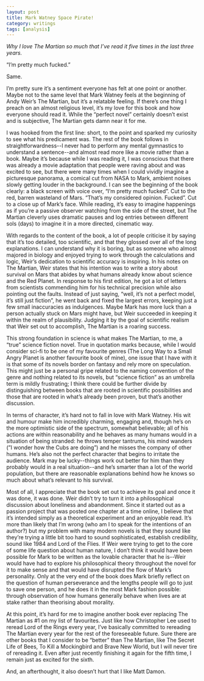 ```yaml
---
layout: post
title: Mark Watney Space Pirate!
category: writings
tags: [analysis]
---
```

_Why I love The Martian so much that I’ve read it five times in the last three years._


“I’m pretty much fucked.” 

Same. 

I’m pretty sure it’s a sentiment everyone has felt at one point or another. Maybe not to the same level that Mark Watney feels at the beginning of Andy Weir’s The Martian, but it’s a relatable feeling. If there’s one thing I preach on an almost religious level, it’s my love for this book and how everyone should read it. While the “perfect novel” certainly doesn’t exist and is subjective, The Martian gets damn near it for me. 

I was hooked from the first line: short, to the point and sparked my curiosity to see what his predicament was. The rest of the book follows in straightforwardness--I never had to perform any mental gymnastics to understand a sentence--and almost read more like a movie rather than a book. Maybe it’s because while I was reading it, I was conscious that there was already a movie adaptation that people were raving about and was excited to see, but there were many times when I could vividly imagine a picturesque panorama, a comical cut from NASA to Mark, ambient noises slowly getting louder in the background. I can see the beginning of the book clearly: a black screen with voice over, “I’m pretty much fucked”. Cut to the red, barren wasteland of Mars. “That’s my considered opinion. Fucked”. Cut to a close up of Mark’s face. While reading, it’s easy to imagine happenings as if you’re a passive observer watching from the side of the street, but The Martian cleverly uses dramatic pauses and log entries between different sols (days) to imagine it in a more directed, cinematic way. 

With regards to the content of the book, a lot of people criticise it by saying that it’s too detailed, too scientific, and that they glossed over all of the long explanations. I can understand why it is boring, but as someone who almost majored in biology and enjoyed trying to work through the calculations and logic, Weir’s dedication to scientific accuracy is inspiring. In his notes on The Martian, Weir states that his intention was to write a story about survival on Mars that abides by what humans already know about science and the Red Planet. In response to his first edition, he got a lot of letters from scientists commending him for his technical precision while also pointing out the faults. Instead of just saying, “well, it’s not a perfect model, it’s still just fiction”, he went back and fixed the largest errors, keeping just a few small inaccuracies as indulgences. Maybe Mark has more luck than a person actually stuck on Mars might have, but Weir succeeded in keeping it within the realm of plausibility. Judging it by the goal of scientific realism that Weir set out to accomplish, The Martian is a roaring success.

This strong foundation in science is what makes The Martian, to me, a “true” science fiction novel. True in quotation marks because, while I would consider sci-fi to be one of my favourite genres (The Long Way to a Small Angry Planet is another favourite book of mine), one issue that I have with it is that some of its novels border on fantasy and rely more on speculation. This might just be a personal gripe related to the naming convention of the genre and nothing related to its novels, but “science fiction” as an umbrella term is mildly frustrating; I think there could be further divide by distinguishing between books that are rooted in scientific possibilities and those that are rooted in what’s already been proven, but that’s another discussion. 

In terms of character, it’s hard not to fall in love with Mark Watney. His wit and humour make him incredibly charming, engaging and, though he’s on the more optimistic side of the spectrum, somewhat believable; all of his actions are within reasonability and he behaves as many humans would in a situation of being stranded: he throws temper tantrums, his mind wanders (”I wonder how the Cubs are doing”) and he misses the company of other humans. He’s also not the perfect character that begins to irritate the audience. Mark may be lucky--things work out better for him than they probably would in a real situation--and he’s smarter than a lot of the world population, but there are reasonable explanations behind how he knows so much about what’s relevant to his survival. 

Most of all, I appreciate that the book set out to achieve its goal and once it was done, it was done. Weir didn’t try to turn it into a philosophical discussion about loneliness and abandonment. Since it started out as a passion project that was posted one chapter at a time online, I believe that it’s intended simply as a theoretical experiment and an enjoyable read. It’s more than likely that I’m wrong (who am I to speak for the intentions of an author?) but my problem with many modern novels is that they sound like they’re trying a little bit too hard to sound sophisticated, establish credibility, sound like 1984 and Lord of the Flies. If Weir were trying to get to the core of some life question about human nature, I don’t think it would have been possible for Mark to be written as the lovable character that he is--Weir would have had to explore his philosophical theory throughout the novel for it to make sense and that would have disrupted the flow of Mark’s personality. Only at the very end of the book does Mark briefly reflect on the question of human perseverance and the lengths people will go to just to save one person, and he does it in the most Mark fashion possible: through observation of how humans generally behave when lives are at stake rather than theorising about morality.

At this point, it’s hard for me to imagine another book ever replacing The Martian as #1 on my list of favourites. Just like how Christopher Lee used to reread Lord of the Rings every year, I’ve basically committed to rereading The Martian every year for the rest of the foreseeable future. Sure there are other books that I consider to be “better” than The Martian, like The Secret Life of Bees, To Kill a Mockingbird and Brave New World, but I will never tire of rereading it. Even after just recently finishing it again for the fifth time, I remain just as excited for the sixth. 

And, an afterthought, it also doesn’t hurt that I like Matt Damon. 
